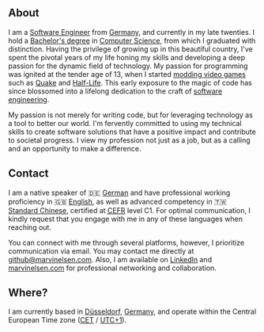 <h2>About</h2>
<p>I am a <a href="https://en.wikipedia.org/wiki/Software_engineering">Software Engineer</a> from <a href="https://en.wikipedia.org/wiki/Germany">Germany</a>, and currently in my late twenties. I hold a <a href="https://en.wikipedia.org/wiki/Bachelor%27s_degree">Bachelor's degree</a> in <a href="https://en.wikipedia.org/wiki/Computer_science">Computer Science</a>, from which I graduated with distinction. Having the privilege of growing up in this beautiful country, I've spent the pivotal years of my life honing my skills and developing a deep passion for the dynamic field of technology. My passion for programming was ignited at the tender age of 13, when I started <a href="https://en.wikipedia.org/wiki/Video_game_modding">modding video games</a> such as <a href="https://en.wikipedia.org/wiki/Quake_(video_game)">Quake</a> and <a href="https://en.wikipedia.org/wiki/Half-Life_(video_game)">Half-Life</a>. This early exposure to the magic of code has since blossomed into a lifelong dedication to the craft of <a href="https://en.wikipedia.org/wiki/Software_engineering">software engineering</a>.</p>
<p>My passion is not merely for writing code, but for leveraging technology as a tool to better our world. I'm fervently committed to using my technical skills to create software solutions that have a positive impact and contribute to societal progress. I view my profession not just as a job, but as a calling and an opportunity to make a difference.</p>
<h2>Contact</h2>
<p>I am a native speaker of 🇩🇪 <a href="https://en.wikipedia.org/wiki/German_language">German</a> and have professional working proficiency in 🇬🇧 <a href="https://en.wikipedia.org/wiki/English_language">English</a>, as well as advanced competency in 🇹🇼 <a href="https://en.wikipedia.org/wiki/Standard_Chinese">Standard Chinese</a>, certified at <a href="https://en.wikipedia.org/wiki/Common_European_Framework_of_Reference_for_Languages"><abbr title="Common European Framework of Reference for Languages">CEFR</abbr></a> level C1. For optimal communication, I kindly request that you engage with me in any of these languages when reaching out.</p>
<p>You can connect with me through several platforms, however, I prioritize communication via email. You may contact me directly at <a href="mailto:github@marvinelsen.com">github@marvinelsen.com</a>. Also, I am available on <a href="https://www.linkedin.com/in/marvinelsen">LinkedIn</a> and <a href="https://marvinelsen.com">marvinelsen.com</a> for professional networking and collaboration.</p>
<h2>Where?</h2>
<p>I am currently based in <a href="https://en.wikipedia.org/wiki/D%C3%BCsseldorf">Düsseldorf</a>, <a href="https://en.wikipedia.org/wiki/Germany">Germany</a>, and operate within the Central European Time zone (<a href="https://en.wikipedia.org/wiki/Central_European_Time">CET</a> / <a href="https://en.wikipedia.org/wiki/UTC%2B01:00">UTC+1</a>).</p>
